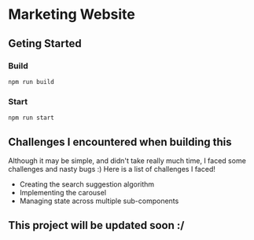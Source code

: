 # Marketing Website
 
## Geting Started

### Build


```
npm run build
```

### Start

```
npm run start
```

## Challenges I encountered when building this

Although it may be simple, and didn't take really much time, I faced some challenges and nasty bugs :)
Here is a list of challenges I faced!
- Creating the search suggestion algorithm
- Implementing the carousel
- Managing state across multiple sub-components

## This project will be updated soon :/